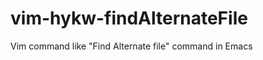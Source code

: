 vim-hykw-findAlternateFile
==========================

Vim command like "Find Alternate file" command in Emacs
